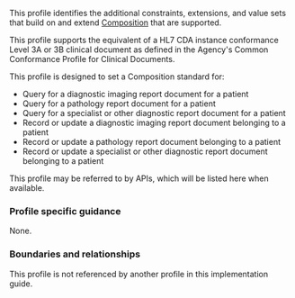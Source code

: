 This profile identifies the additional constraints, extensions, and value sets that build on and extend [Composition](http://hl7.org/fhir/R4/composition.html) that are supported. 

This profile supports the equivalent of a HL7 CDA instance conformance Level 3A or 3B clinical document as defined in the Agency's Common Conformance Profile for Clinical Documents.

This profile is designed to set a Composition standard for:
* Query for a diagnostic imaging report document for a patient
* Query for a pathology report document for a patient
* Query for a specialist or other diagnostic report document for a patient
* Record or update a diagnostic imaging report document belonging to a patient
* Record or update a pathology report document belonging to a patient
* Record or update a specialist or other diagnostic report document belonging to a patient

This profile may be referred to by APIs, which will be listed here when available.


### Profile specific guidance
None.


### Boundaries and relationships
This profile is not referenced by another profile in this implementation guide.  

